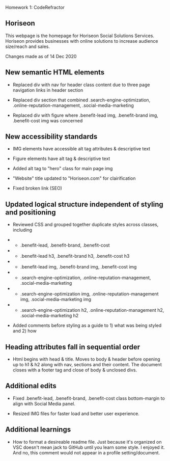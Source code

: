 Homework 1: CodeRefractor

## Horiseon
This webpage is the homepage for Horiseon Social Solutions Services. Horiseon provides businesses with online solutions to increase audience size/reach and sales.



Changes made as of 14 Dec 2020

## New semantic HTML elements

* Replaced div with nav for header class content due to three page navigation links in header section

* Replaced div section that combined .search-engine-optimization, .online-reputation-management, .social-media-marketing

* Replaced div with figure where .benefit-lead img, .benefit-brand img, .benefit-cost img was concerned


## New accessibility standards

* IMG elements have accessible alt tag attributes & descriptive text

* Figure elements have alt tag & descriptive text

* Added alt tag to "hero" class for main page img

* "Website" title updated to "Horiseon.com" for clairification

* Fixed broken link (SEO)


## Updated logical structure independent of styling and positioning

* Reviewed CSS and grouped together duplicate styles across classes, including
* * .benefit-lead, .benefit-brand, .benefit-cost
* * .benefit-lead h3, .benefit-brand h3, .benefit-cost h3
* * .benefit-lead img, .benefit-brand img, .benefit-cost img
* * .search-engine-optimization, .online-reputation-management, .social-media-marketing
* * .search-engine-optimization img, .online-reputation-management img, .social-media-marketing img
* * .search-engine-optimization h2, .online-reputation-management h2, .social-media-marketing h2

* Added comments before styling as a guide to 1) what was being styled and 2) how


## Heading attributes fall in sequential order

* Html begins with head & title. Moves to body & header before opening up to h1 & h2 along with nav, sections and their content. The document closes with a footer tag and close of body & unclosed divs.


## Additional edits

* Fixed .benefit-lead, .benefit-brand, .benefit-cost class bottom-margin to align with Social Media panel.

* Resized IMG files for faster load and better user experience.

## Additional learnings

* How to format a desireable readme file. Just because it's organized on VSC doesn't mean jack to GitHub until you learn some style. I enjoyed it. And no, this comment would not appear in a profile setting/document.